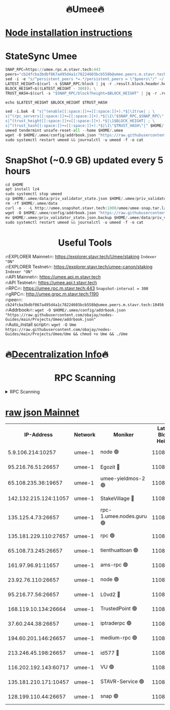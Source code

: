 <h1 align="center"> 🔥Umee🔥</h1>


[Node installation instructions](https://github.com/obajay/nodes-Guides/tree/main/Projects/Umee)
=
# StateSync Umee
```python
SNAP_RPC=https://umee.rpc.m.stavr.tech:443
peers="cb24fcba3bdbf867a495d4a1c78224603bcb558b@umee.peers.m.stavr.tech:10456"
sed -i -e "s/^persistent_peers *=.*/persistent_peers = \"$peers\"/" ~/.umee/config/config.toml
LATEST_HEIGHT=$(curl -s $SNAP_RPC/block | jq -r .result.block.header.height); \
BLOCK_HEIGHT=$((LATEST_HEIGHT - 300)); \
TRUST_HASH=$(curl -s "$SNAP_RPC/block?height=$BLOCK_HEIGHT" | jq -r .result.block_id.hash)

echo $LATEST_HEIGHT $BLOCK_HEIGHT $TRUST_HASH

sed -i.bak -E "s|^(enable[[:space:]]+=[[:space:]]+).*$|\1true| ; \
s|^(rpc_servers[[:space:]]+=[[:space:]]+).*$|\1\"$SNAP_RPC,$SNAP_RPC\"| ; \
s|^(trust_height[[:space:]]+=[[:space:]]+).*$|\1$BLOCK_HEIGHT| ; \
s|^(trust_hash[[:space:]]+=[[:space:]]+).*$|\1\"$TRUST_HASH\"|" $HOME/.umee/config/config.toml
umeed tendermint unsafe-reset-all --home $HOME/.umee
wget -O $HOME/.umee/config/addrbook.json "https://raw.githubusercontent.com/obajay/nodes-Guides/main/Projects/Umee/addrbook.json"
sudo systemctl restart umeed && journalctl -u umeed -f -o cat
```
# SnapShot (~0.9 GB) updated every 5 hours
```python
cd $HOME
apt install lz4
sudo systemctl stop umeed
cp $HOME/.umee/data/priv_validator_state.json $HOME/.umee/priv_validator_state.json.backup
rm -rf $HOME/.umee/data
curl -o - -L http://umee.snapshot.stavr.tech:1000/umee/umee-snap.tar.lz4 | lz4 -c -d - | tar -x -C $HOME/.umee --strip-components 2
wget -O $HOME/.umee/config/addrbook.json "https://raw.githubusercontent.com/obajay/nodes-Guides/main/Projects/Umee/addrbook.json"
mv $HOME/.umee/priv_validator_state.json.backup $HOME/.umee/data/priv_validator_state.json
sudo systemctl restart umeed && journalctl -u umeed -f -o cat
```
 <h1 align="center"> Useful Tools</h1>

🔥EXPLORER Mainnet🔥:      https://explorer.stavr.tech/Umee/staking             `Indexer "ON"` \
🔥EXPLORER Testnet🔥:        https://explorer.stavr.tech/umee-canon/staking      `Indexer "ON"` \
🔥API Mainnet🔥:                   https://umee.api.m.stavr.tech \
🔥API Testnet🔥:                     https://umee.api.t.stavr.tech \
🔥RPC🔥:                           https://umee.rpc.m.stavr.tech:443                     `Snapshot-interval = 300` \
🔥gRPC🔥:                              http://umee.grpc.m.stavr.tech:1190 \
🔥peer🔥:                     `cb24fcba3bdbf867a495d4a1c78224603bcb558b@umee.peers.m.stavr.tech:10456` \
🔥Addrbook🔥:    ```wget -O $HOME/.umee/config/addrbook.json "https://raw.githubusercontent.com/obajay/nodes-Guides/main/Projects/Umee/addrbook.json"``` \
🔥Auto_install script🔥: ```wget -O Ume https://raw.githubusercontent.com/obajay/nodes-Guides/main/Projects/Umee/Ume && chmod +x Ume && ./Ume```

🔥[Decentralization Info](https://github.com/obajay/StateSync-snapshots/tree/main/Projects/Umee/Decentralization)🔥
=

<h1 align="center"> RPC Scanning</h1>

<details>
<summary>RPC Scanning</summary>

<h2 align="center"> We scan nodes in real time every 4 hours. And we provide the final result of RPC endpoints.
We cannot influence the operation of these nodes in any way. </h2>


```python
If Voting Power is higher than 0 --> then the Node is a validator of the network and may be subject to attack and be a potential threat to the chain.
```
```python
We marked such validators with a red symbol
```

</details>

[raw json Mainnet](https://rpc-check.umeem.stavr.tech/umeem/rpc-umeem-result.json)
=



<table><tr><th>IP-Address</th><th>Network</th><th>Moniker</th><th>Latest Block Height</th><th>Earliest Block Height</th><th>Catching Up</th><th>Tx Index</th><th>Voting Power</th><th>Scan Time</th></tr><tr><td>5.9.106.214:10257</td><td>umee-1</td><td>node 🟢</td><td>11081111</td><td>7942001</td><td>False</td><td>on</td><td>0</td><td>2024-03-19T00:14:36.247352219UTC</td></tr><tr><td>95.216.76.51:26657</td><td>umee-1</td><td>Egozit 🔴</td><td>11081115</td><td>8262001</td><td>False</td><td>off</td><td>38819389</td><td>2024-03-19T00:15:00.969724193UTC</td></tr><tr><td>65.108.235.36:19657</td><td>umee-1</td><td>umee-yieldmos-2 🟢</td><td>11081093</td><td>9575548</td><td>False</td><td>on</td><td>0</td><td>2024-03-19T00:12:52.096583515UTC</td></tr><tr><td>142.132.215.124:11057</td><td>umee-1</td><td>StakeVillage 🔴</td><td>11081122</td><td>10027726</td><td>False</td><td>on</td><td>1756323</td><td>2024-03-19T00:15:42.093625807UTC</td></tr><tr><td>135.125.4.73:26657</td><td>umee-1</td><td>rpc-1.umee.nodes.guru 🟢</td><td>11081115</td><td>10691018</td><td>False</td><td>on</td><td>0</td><td>2024-03-19T00:15:01.258201765UTC</td></tr><tr><td>135.181.229.110:27657</td><td>umee-1</td><td>rpc 🟢</td><td>11081097</td><td>10754071</td><td>False</td><td>on</td><td>0</td><td>2024-03-19T00:13:13.420153522UTC</td></tr><tr><td>65.108.73.245:26657</td><td>umee-1</td><td>tienthuattoan 🟢</td><td>11081106</td><td>10787155</td><td>False</td><td>on</td><td>0</td><td>2024-03-19T00:14:05.185151752UTC</td></tr><tr><td>161.97.96.91:11657</td><td>umee-1</td><td>ams-rpc 🟢</td><td>11081119</td><td>10929930</td><td>False</td><td>on</td><td>0</td><td>2024-03-19T00:15:23.574094618UTC</td></tr><tr><td>23.92.76.110:26657</td><td>umee-1</td><td>node 🟢</td><td>11081122</td><td>10938001</td><td>False</td><td>on</td><td>0</td><td>2024-03-19T00:15:44.862826733UTC</td></tr><tr><td>95.216.77.56:26657</td><td>umee-1</td><td>L0vd2 🔴</td><td>11081119</td><td>10981119</td><td>False</td><td>off</td><td>38561922</td><td>2024-03-19T00:15:23.306801997UTC</td></tr><tr><td>168.119.10.134:26664</td><td>umee-1</td><td>TrustedPoint 🟢</td><td>11081106</td><td>10998445</td><td>False</td><td>on</td><td>0</td><td>2024-03-19T00:14:07.452525598UTC</td></tr><tr><td>37.60.244.38:26657</td><td>umee-1</td><td>iptraderpc 🟢</td><td>11081097</td><td>11013104</td><td>False</td><td>on</td><td>0</td><td>2024-03-19T00:13:13.054467036UTC</td></tr><tr><td>194.60.201.146:26657</td><td>umee-1</td><td>medium-rpc 🟢</td><td>11081099</td><td>11013104</td><td>False</td><td>on</td><td>0</td><td>2024-03-19T00:13:42.509376418UTC</td></tr><tr><td>213.246.45.198:26657</td><td>umee-1</td><td>id577 🔴</td><td>11081101</td><td>11029001</td><td>False</td><td>on</td><td>35123627</td><td>2024-03-19T00:13:36.118395184UTC</td></tr><tr><td>116.202.192.143:60717</td><td>umee-1</td><td>VU 🟢</td><td>11081095</td><td>11042001</td><td>False</td><td>off</td><td>0</td><td>2024-03-19T00:13:02.551773273UTC</td></tr><tr><td>135.181.210.171:10457</td><td>umee-1</td><td>STAVR-Service 🟢</td><td>11081116</td><td>11080001</td><td>False</td><td>on</td><td>0</td><td>2024-03-19T00:15:09.760440558UTC</td></tr><tr><td>128.199.110.44:26657</td><td>umee-1</td><td>snap 🟢</td><td>11081117</td><td>11080954</td><td>False</td><td>off</td><td>0</td><td>2024-03-19T00:15:16.844997231UTC</td></tr></table>
